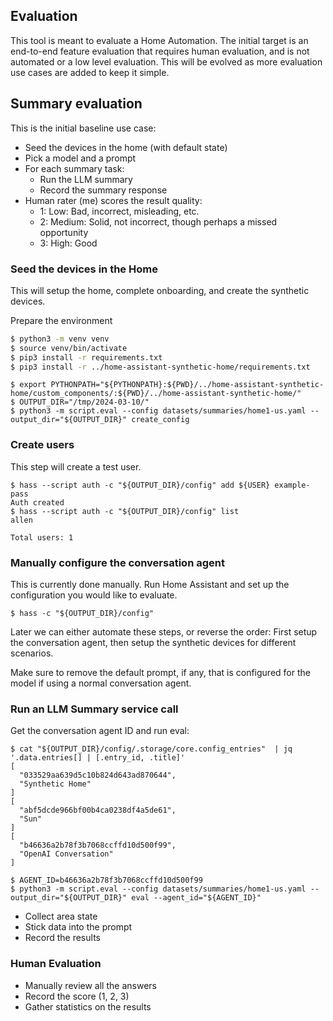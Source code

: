 ## Evaluation

This tool is meant to evaluate a Home Automation. The initial target is an
end-to-end feature evaluation that requires human evaluation, and is not
automated or a low level evaluation. This will be evolved as more evaluation
use cases are added to keep it simple.

## Summary evaluation

This is the initial baseline use case:

- Seed the devices in the home (with default state)
- Pick a model and a prompt
- For each summary task:
  - Run the LLM summary
  - Record the summary response
- Human rater (me) scores the result quality:
  - 1: Low: Bad, incorrect, misleading, etc.
  - 2: Medium: Solid, not incorrect, though perhaps a missed opportunity
  - 3: High: Good


### Seed the devices in the Home

This will setup the home, complete onboarding, and create the synthetic devices.

Prepare the environment
```bash
$ python3 -m venv venv
$ source venv/bin/activate
$ pip3 install -r requirements.txt
$ pip3 install -r ../home-assistant-synthetic-home/requirements.txt
```

```
$ export PYTHONPATH="${PYTHONPATH}:${PWD}/../home-assistant-synthetic-home/custom_components/:${PWD}/../home-assistant-synthetic-home/"
$ OUTPUT_DIR="/tmp/2024-03-10/"
$ python3 -m script.eval --config datasets/summaries/home1-us.yaml --output_dir="${OUTPUT_DIR}" create_config
```

### Create users

This step will create a test user.
```
$ hass --script auth -c "${OUTPUT_DIR}/config" add ${USER} example-pass
Auth created
$ hass --script auth -c "${OUTPUT_DIR}/config" list
allen

Total users: 1
```

### Manually configure the conversation agent

This is currently done manually. Run Home Assistant and set up the configuration
you would like to evaluate.
```
$ hass -c "${OUTPUT_DIR}/config"
```

Later we can either automate these steps, or reverse the order: First setup the
conversation agent, then setup the synthetic devices for different scenarios.

Make sure to remove the default prompt, if any, that is configured for the model if
using a normal conversation agent.

### Run an LLM Summary service call

Get the conversation agent ID and run eval:
```
$ cat "${OUTPUT_DIR}/config/.storage/core.config_entries"  | jq '.data.entries[] | [.entry_id, .title]'
[
  "033529aa639d5c10b824d643ad870644",
  "Synthetic Home"
]
[
  "abf5dcde966bf00b4ca0238df4a5de61",
  "Sun"
]
[
  "b46636a2b78f3b7068ccffd10d500f99",
  "OpenAI Conversation"
]
```


```
$ AGENT_ID=b46636a2b78f3b7068ccffd10d500f99
$ python3 -m script.eval --config datasets/summaries/home1-us.yaml --output_dir="${OUTPUT_DIR}" eval --agent_id="${AGENT_ID}"
```

- Collect area state
- Stick data into the prompt
- Record the results

### Human Evaluation

- Manually review all the answers
- Record the score (1, 2, 3)
- Gather statistics on the results
